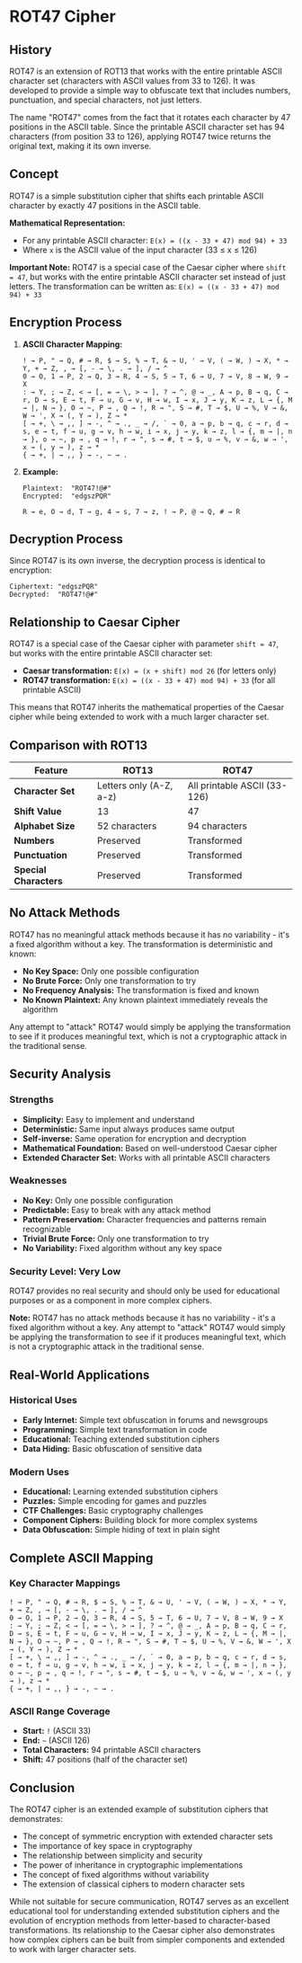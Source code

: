# ROT47 Cipher

## History

ROT47 is an extension of ROT13 that works with the entire printable ASCII character set (characters with ASCII values from 33 to 126). It was developed to provide a simple way to obfuscate text that includes numbers, punctuation, and special characters, not just letters.

The name "ROT47" comes from the fact that it rotates each character by 47 positions in the ASCII table. Since the printable ASCII character set has 94 characters (from position 33 to 126), applying ROT47 twice returns the original text, making it its own inverse.

## Concept

ROT47 is a simple substitution cipher that shifts each printable ASCII character by exactly 47 positions in the ASCII table.

**Mathematical Representation:**
- For any printable ASCII character: `E(x) = ((x - 33 + 47) mod 94) + 33`
- Where `x` is the ASCII value of the input character (33 ≤ x ≤ 126)

**Important Note:** ROT47 is a special case of the Caesar cipher where `shift = 47`, but works with the entire printable ASCII character set instead of just letters. The transformation can be written as: `E(x) = ((x - 33 + 47) mod 94) + 33`

## Encryption Process

1. **ASCII Character Mapping:**
   ```
   ! → P, " → Q, # → R, $ → S, % → T, & → U, ' → V, ( → W, ) → X, * → Y, + → Z, , → [, - → \, . → ], / → ^
   0 → O, 1 → P, 2 → Q, 3 → R, 4 → S, 5 → T, 6 → U, 7 → V, 8 → W, 9 → X
   : → Y, ; → Z, < → [, = → \, > → ], ? → ^, @ → _, A → p, B → q, C → r, D → s, E → t, F → u, G → v, H → w, I → x, J → y, K → z, L → {, M → |, N → }, O → ~, P → , Q → !, R → ", S → #, T → $, U → %, V → &, W → ', X → (, Y → ), Z → *
   [ → +, \ → ,, ] → -, ^ → ., _ → /, ` → 0, a → p, b → q, c → r, d → s, e → t, f → u, g → v, h → w, i → x, j → y, k → z, l → {, m → |, n → }, o → ~, p → , q → !, r → ", s → #, t → $, u → %, v → &, w → ', x → (, y → ), z → *
   { → +, | → ,, } → -, ~ → .
   ```

2. **Example:**
   ```
   Plaintext:  "ROT47!@#"
   Encrypted:  "edgszPQR"
   
   R → e, O → d, T → g, 4 → s, 7 → z, ! → P, @ → Q, # → R
   ```

## Decryption Process

Since ROT47 is its own inverse, the decryption process is identical to encryption:

```
Ciphertext: "edgszPQR"
Decrypted:  "ROT47!@#"
```

## Relationship to Caesar Cipher

ROT47 is a special case of the Caesar cipher with parameter `shift = 47`, but works with the entire printable ASCII character set:

- **Caesar transformation:** `E(x) = (x + shift) mod 26` (for letters only)
- **ROT47 transformation:** `E(x) = ((x - 33 + 47) mod 94) + 33` (for all printable ASCII)

This means that ROT47 inherits the mathematical properties of the Caesar cipher while being extended to work with a much larger character set.

## Comparison with ROT13

| Feature | ROT13 | ROT47 |
|---------|-------|-------|
| **Character Set** | Letters only (A-Z, a-z) | All printable ASCII (33-126) |
| **Shift Value** | 13 | 47 |
| **Alphabet Size** | 52 characters | 94 characters |
| **Numbers** | Preserved | Transformed |
| **Punctuation** | Preserved | Transformed |
| **Special Characters** | Preserved | Transformed |

## No Attack Methods

ROT47 has no meaningful attack methods because it has no variability - it's a fixed algorithm without a key. The transformation is deterministic and known:

- **No Key Space:** Only one possible configuration
- **No Brute Force:** Only one transformation to try
- **No Frequency Analysis:** The transformation is fixed and known
- **No Known Plaintext:** Any known plaintext immediately reveals the algorithm

Any attempt to "attack" ROT47 would simply be applying the transformation to see if it produces meaningful text, which is not a cryptographic attack in the traditional sense.

## Security Analysis

### Strengths
- **Simplicity:** Easy to implement and understand
- **Deterministic:** Same input always produces same output
- **Self-inverse:** Same operation for encryption and decryption
- **Mathematical Foundation:** Based on well-understood Caesar cipher
- **Extended Character Set:** Works with all printable ASCII characters

### Weaknesses
- **No Key:** Only one possible configuration
- **Predictable:** Easy to break with any attack method
- **Pattern Preservation:** Character frequencies and patterns remain recognizable
- **Trivial Brute Force:** Only one transformation to try
- **No Variability:** Fixed algorithm without any key space

### Security Level: **Very Low**

ROT47 provides no real security and should only be used for educational purposes or as a component in more complex ciphers.

**Note:** ROT47 has no attack methods because it has no variability - it's a fixed algorithm without a key. Any attempt to "attack" ROT47 would simply be applying the transformation to see if it produces meaningful text, which is not a cryptographic attack in the traditional sense.

## Real-World Applications

### Historical Uses
- **Early Internet:** Simple text obfuscation in forums and newsgroups
- **Programming:** Simple text transformation in code
- **Educational:** Teaching extended substitution ciphers
- **Data Hiding:** Basic obfuscation of sensitive data

### Modern Uses
- **Educational:** Learning extended substitution ciphers
- **Puzzles:** Simple encoding for games and puzzles
- **CTF Challenges:** Basic cryptography challenges
- **Component Ciphers:** Building block for more complex systems
- **Data Obfuscation:** Simple hiding of text in plain sight

## Complete ASCII Mapping

### Key Character Mappings
```
! → P, " → Q, # → R, $ → S, % → T, & → U, ' → V, ( → W, ) → X, * → Y, + → Z, , → [, - → \, . → ], / → ^
0 → O, 1 → P, 2 → Q, 3 → R, 4 → S, 5 → T, 6 → U, 7 → V, 8 → W, 9 → X
: → Y, ; → Z, < → [, = → \, > → ], ? → ^, @ → _, A → p, B → q, C → r, D → s, E → t, F → u, G → v, H → w, I → x, J → y, K → z, L → {, M → |, N → }, O → ~, P → , Q → !, R → ", S → #, T → $, U → %, V → &, W → ', X → (, Y → ), Z → *
[ → +, \ → ,, ] → -, ^ → ., _ → /, ` → 0, a → p, b → q, c → r, d → s, e → t, f → u, g → v, h → w, i → x, j → y, k → z, l → {, m → |, n → }, o → ~, p → , q → !, r → ", s → #, t → $, u → %, v → &, w → ', x → (, y → ), z → *
{ → +, | → ,, } → -, ~ → .
```

### ASCII Range Coverage
- **Start:** `!` (ASCII 33)
- **End:** `~` (ASCII 126)
- **Total Characters:** 94 printable ASCII characters
- **Shift:** 47 positions (half of the character set)

## Conclusion

The ROT47 cipher is an extended example of substitution ciphers that demonstrates:
- The concept of symmetric encryption with extended character sets
- The importance of key space in cryptography
- The relationship between simplicity and security
- The power of inheritance in cryptographic implementations
- The concept of fixed algorithms without variability
- The extension of classical ciphers to modern character sets

While not suitable for secure communication, ROT47 serves as an excellent educational tool for understanding extended substitution ciphers and the evolution of encryption methods from letter-based to character-based transformations. Its relationship to the Caesar cipher also demonstrates how complex ciphers can be built from simpler components and extended to work with larger character sets. 